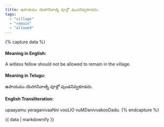 ```yaml
---
title: ఉపాయము యెరగనివాణ్ని వూళ్లో వుండనివ్వకూడదు.
tags:
  - "village"
  - "remain"
  - "allowed"
---
```


{% capture data %}
#### Meaning in English:
A witless fellow should not be allowed to remain in the village.

#### Meaning in Telugu:
ఉపాయము యెరగనివాణ్ని వూళ్లో వుండనివ్వకూడదు.

#### English Transliteration:
upaayamu yeraganivaaNni vooLlO vuMDanivvakooDadu.
{% endcapture %}

{{ data | markdownify }}

